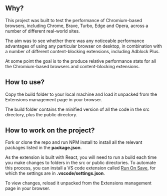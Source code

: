 ## Why?

This project was built to test the performance of Chromium-based browsers, including Chrome, Brave, Turbo, Edge and Opera, across a number of different real-world sites.

The aim was to see whether there was any noticeable performance advantages of using any particular browser on desktop, in combination with a number of different content-blocking extensions, including Adblock Plus.

At some point the goal is to the produce relative performance stats for all the Chromium-based browsers and content-blocking extensions.

## How to use?

Copy the build folder to your local machine and load it unpacked from the Extensions management page in your browser.

The build folder contains the minified version of all the code in the src directory, plus the public directory.

## How to work on the project?

Fork or clone the repo and run NPM install to install all the relevant packages listed in the __package.json__. 

As the extension is built with React, you will need to run a build each time you make changes to folders in the src or public directories. To automate this process, you can install a VS code extension called [Run On Save](https://marketplace.visualstudio.com/items?itemName=pucelle.run-on-save), for which the settings are in __.vscode/settings.json__. 

To view changes, reload it unpacked from the Extensions management page in your browser.
